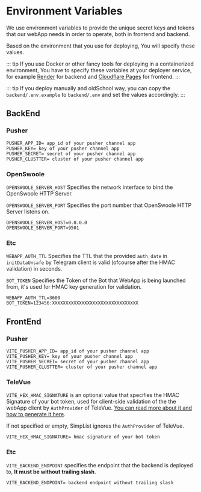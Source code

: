# Environment Variables

We use environment variables to provide the unique secret keys and tokens that our webApp needs in order to operate, both in frontend and backend.

Based on the environment that you use for deploying, You will specify these values.

::: tip
If you use Docker or other fancy tools for deploying in a containerized environment, You have to specify these variables at your deployer service, for example [Render](https://render.com) for backend and [Cloudflare Pages](https://pages.cloudflare.com/) for frontend.
:::

::: tip
If you deploy manually and oldSchool way, you can copy the `backend/.env.example` to `backend/.env` and set the values accordingly.
:::

## BackEnd

### Pusher

```env
PUSHER_APP_ID= app_id of your pusher channel app
PUSHER_KEY= key of your pusher channel app
PUSHER_SECRET= secret of your pusher channel app
PUSHER_CLUSTTER= cluster of your pusher channel app
```

### OpenSwoole
`OPENSWOOLE_SERVER_HOST` Specifies the network interface to bind the OpenSwoole HTTP Server.  

`OPENSWOOLE_SERVER_PORT` Specifies the port number that OpenSwoole HTTP Server listens on.

```env
OPENSWOOLE_SERVER_HOST=0.0.0.0
OPENSWOOLE_SERVER_PORT=9501
```

### Etc
`WEBAPP_AUTH_TTL` Specifies the TTL that the provided `auth_date` in `initDataUnsafe` by Telegram client is valid (ofcourse after the HMAC validation) in seconds.  

`BOT_TOKEN` Specifies the Token of the Bot that WebApp is being launched from, it's used for HMAC key generation for validation.

```env
WEBAPP_AUTH_TTL=3600
BOT_TOKEN=123456:XXXXXXXXXXXXXXXXXXXXXXXXXXXXXXXX
```

## FrontEnd

### Pusher
```env
VITE_PUSHER_APP_ID= app_id of your pusher channel app
VITE_PUSHER_KEY= key of your pusher channel app
VITE_PUSHER_SECRET= secret of your pusher channel app
VITE_PUSHER_CLUSTTER= cluster of your pusher channel app
```

### TeleVue
`VITE_HEX_HMAC_SIGNATURE` is an optional value that specifies the HMAC Signature of your bot token, used for client-side validation of the the webApp client by `AuthProvider` of TeleVue. [You can read more about it and how to generate it here](https://erfanmola.github.io/TeleVue/?path=/docs/providers-authprovider--docs#hex_hmac_signature).

If not specified or empty, SimpList ignores the `AuthProvider` of TeleVue.

```env
VITE_HEX_HMAC_SIGNATURE= hmac signature of your bot token
```

### Etc
`VITE_BACKEND_ENDPOINT` specifies the endpoint that the backend is deployed to, **It must be without trailing slash**. 

```env
VITE_BACKEND_ENDPOINT= backend endpoint without trailing slash
```